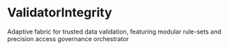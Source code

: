 # ValidatorIntegrity
Adaptive fabric for trusted data validation, featuring modular rule-sets and precision access governance orchestrator
